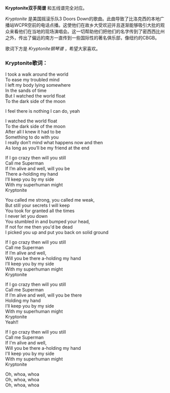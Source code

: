 

**Kryptonite双手简谱** 和五线谱完全对应。

_Kryptonite_ 是美国摇滚乐队3 Doors
Down的歌曲。此曲导致了比洛克西的本地广播站WCPR空前的电话点播。这使他们在故乡大受欢迎并且逐渐能够吸引大批的观众来看他们在当地的现场演唱会。这一切帮助他们把他们的名字传到了密西西比州之外，传出了偏远的南方一直传到一些国际性的著名俱乐部，像纽约的CBGB。

歌词下方是 _Kryptonite钢琴谱_ ，希望大家喜欢。

### Kryptonite歌词：

I took a walk around the world  
To ease my troubled mind  
I left my body lying somewhere  
In the sands of time  
But I watched the world float  
To the dark side of the moon

I feel there is nothing I can do, yeah

I watched the world float  
To the dark side of the moon  
After all I knew it had to be  
Something to do with you  
I really don’t mind what happens now and then  
As long as you’ll be my friend at the end

If I go crazy then will you still  
Call me Superman  
If I’m alive and well, will you be  
There a-holding my hand  
I’ll keep you by my side  
With my superhuman might  
Kryptonite

You called me strong, you called me weak,  
But still your secrets I will keep  
You took for granted all the times  
I never let you down  
You stumbled in and bumped your head,  
If not for me then you'd be dead  
I picked you up and put you back on solid ground

If I go crazy then will you still  
Call me Superman  
If I’m alive and well,  
Will you be there a-holding my hand  
I’ll keep you by my side  
With my superhuman might  
Kryptonite

If I go crazy then will you still  
Call me Superman  
If I’m alive and well, will you be there  
Holding my hand  
I’ll keep you by my side  
With my superhuman might  
Kryptonite  
Yeah!!

If I go crazy then will you still  
Call me Superman  
If I'm alive and well,  
Will you be there a-holding my hand  
I'll keep you by my side  
With my superhuman might  
Kryptonite

Oh, whoa, whoa  
Oh, whoa, whoa  
Oh, whoa, whoa

